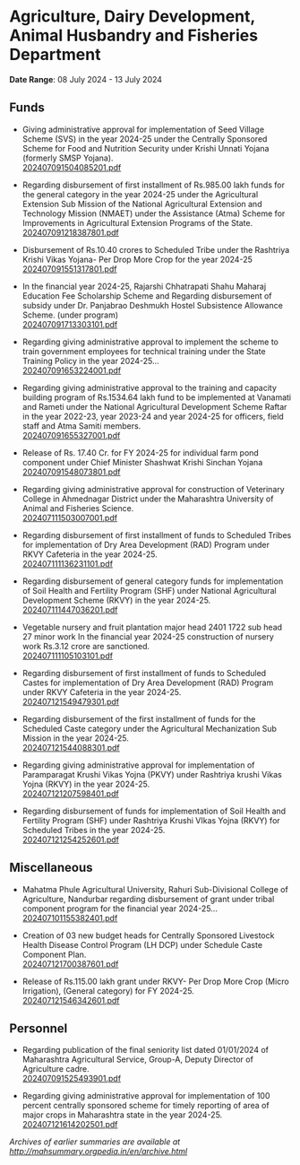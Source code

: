 # Agriculture, Dairy Development, Animal Husbandry and Fisheries Department

**Date Range**: 08 July 2024 - 13 July 2024


## Funds
- Giving administrative approval for implementation of Seed Village Scheme (SVS) in the year 2024-25 under the Centrally Sponsored Scheme for Food and Nutrition Security under Krishi Unnati Yojana (formerly SMSP Yojana).\
  [202407091504085201.pdf](https://gr.maharashtra.gov.in/Site/Upload/Government%20Resolutions/English/202407091504085201.pdf)

- Regarding disbursement of first installment of Rs.985.00 lakh funds for the general category in the year 2024-25 under the Agricultural Extension Sub Mission of the National Agricultural Extension and Technology Mission (NMAET) under the Assistance (Atma) Scheme for Improvements in Agricultural Extension Programs of the State.\
  [202407091218387801.pdf](https://gr.maharashtra.gov.in/Site/Upload/Government%20Resolutions/English/202407091218387801.pdf)

- Disbursement of Rs.10.40 crores to Scheduled Tribe under the Rashtriya Krishi Vikas Yojana- Per Drop More Crop for the year 2024-25\
  [202407091551317801.pdf](https://gr.maharashtra.gov.in/Site/Upload/Government%20Resolutions/English/202407091551317801.pdf)

- In the financial year 2024-25, Rajarshi Chhatrapati Shahu Maharaj Education Fee Scholarship Scheme and Regarding disbursement of subsidy under Dr. Panjabrao Deshmukh Hostel Subsistence Allowance Scheme. (under program)\
  [202407091713303101.pdf](https://gr.maharashtra.gov.in/Site/Upload/Government%20Resolutions/English/202407091713303101.pdf)

- Regarding giving administrative approval to implement the scheme to train government employees for technical training under the State Training Policy in the year 2024-25...\
  [202407091653224001.pdf](https://gr.maharashtra.gov.in/Site/Upload/Government%20Resolutions/English/202407091653224001.pdf)

- Regarding giving administrative approval to the training and capacity building program of Rs.1534.64 lakh fund to be implemented at Vanamati and Rameti under the National Agricultural Development Scheme Raftar in the year 2022-23, year 2023-24 and year 2024-25 for officers, field staff and Atma Samiti members.\
  [202407091655327001.pdf](https://gr.maharashtra.gov.in/Site/Upload/Government%20Resolutions/English/202407091655327001.pdf)

- Release of Rs. 17.40 Cr. for FY 2024-25 for individual farm pond component under Chief Minister Shashwat Krishi Sinchan Yojana\
  [202407091548073801.pdf](https://gr.maharashtra.gov.in/Site/Upload/Government%20Resolutions/English/202407091548073801.pdf)

- Regarding giving administrative approval for construction of Veterinary College in Ahmednagar District under the Maharashtra University of Animal and Fisheries Science.\
  [202407111503007001.pdf](https://gr.maharashtra.gov.in/Site/Upload/Government%20Resolutions/English/202407111503007001.pdf)

- Regarding disbursement of first installment of funds to Scheduled Tribes for implementation of Dry Area Development (RAD) Program under RKVY Cafeteria in the year 2024-25.\
  [202407111136231101.pdf](https://gr.maharashtra.gov.in/Site/Upload/Government%20Resolutions/English/202407111136231101.pdf)

- Regarding disbursement of general category funds for implementation of Soil Health and Fertility Program (SHF) under National Agricultural Development Scheme (RKVY) in the year 2024-25.\
  [202407111447036201.pdf](https://gr.maharashtra.gov.in/Site/Upload/Government%20Resolutions/English/202407111447036201.pdf)

- Vegetable nursery and fruit plantation major head 2401 1722  sub head 27 minor work   In  the financial year 2024-25 construction of  nursery work  Rs.3.12 crore are sanctioned.\
  [202407111105103101.pdf](https://gr.maharashtra.gov.in/Site/Upload/Government%20Resolutions/English/202407111105103101.pdf)

- Regarding disbursement of first installment of funds to Scheduled Castes for implementation of Dry Area Development (RAD) Program under RKVY Cafeteria in the year 2024-25.\
  [202407121549479301.pdf](https://gr.maharashtra.gov.in/Site/Upload/Government%20Resolutions/English/202407121549479301.pdf)

- Regarding disbursement of the first installment of funds for the Scheduled Caste category under the Agricultural Mechanization Sub Mission in the year 2024-25.\
  [202407121544088301.pdf](https://gr.maharashtra.gov.in/Site/Upload/Government%20Resolutions/English/202407121544088301...pdf)

- Regarding giving administrative approval for implementation of Paramparagat Krushi Vikas Yojna (PKVY) under Rashtriya krushi Vikas Yojna  (RKVY) in the year 2024-25.\
  [202407121207598401.pdf](https://gr.maharashtra.gov.in/Site/Upload/Government%20Resolutions/English/202407121207598401.pdf)

- Regarding disbursement of funds for implementation of Soil Health and Fertility Program (SHF) under Rashtriya Krushi VIkas Yojna (RKVY) for Scheduled Tribes in the year 2024-25.\
  [202407121254252601.pdf](https://gr.maharashtra.gov.in/Site/Upload/Government%20Resolutions/English/202407121254252601...pdf)

## Miscellaneous
- Mahatma Phule Agricultural University, Rahuri Sub-Divisional College of Agriculture, Nandurbar regarding disbursement of grant under tribal component program for the financial year 2024-25...\
  [202407101155382401.pdf](https://gr.maharashtra.gov.in/Site/Upload/Government%20Resolutions/English/202407101155382401.pdf)

- Creation of 03 new budget heads for Centrally Sponsored Livestock Health  Disease Control Program (LH  DCP) under Schedule Caste Component Plan.\
  [202407121700387601.pdf](https://gr.maharashtra.gov.in/Site/Upload/Government%20Resolutions/English/202407121700387601....pdf)

- Release of Rs.115.00 lakh grant under RKVY- Per Drop More Crop (Micro Irrigation), (General category) for FY 2024-25.\
  [202407121546342601.pdf](https://gr.maharashtra.gov.in/Site/Upload/Government%20Resolutions/English/202407121546342601.pdf)

## Personnel
- Regarding publication of the final seniority list dated 01/01/2024 of Maharashtra Agricultural Service, Group-A, Deputy Director of Agriculture cadre.\
  [202407091525493901.pdf](https://gr.maharashtra.gov.in/Site/Upload/Government%20Resolutions/English/202407091525493901.pdf)

- Regarding giving administrative approval for implementation of 100 percent centrally sponsored scheme for timely reporting of area of major crops in Maharashtra state in the year 2024-25.\
  [202407121614202501.pdf](https://gr.maharashtra.gov.in/Site/Upload/Government%20Resolutions/English/202407121614202501.pdf)


*Archives of earlier summaries are available at http://mahsummary.orgpedia.in/en/archive.html*